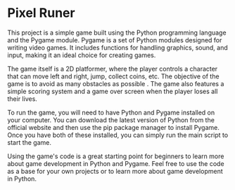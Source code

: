# Pixel Runer
This project is a simple game built using the Python programming language and the Pygame module. Pygame is a set of Python modules designed for writing video games. It includes functions for handling graphics, sound, and input, making it an ideal choice for creating games.

The game itself is a 2D platformer, where the player controls a character that can move left and right, jump, collect coins, etc. The objective of the game is to avoid as many obstacles as possible . The game also features a simple scoring system and a game over screen when the player loses all their lives.

To run the game, you will need to have Python and Pygame installed on your computer. You can download the latest version of Python from the official website and then use the pip package manager to install Pygame. Once you have both of these installed, you can simply run the main script to start the game.

Using the game's code is a great starting point for beginners to learn more about game development in Python and Pygame. Feel free to use the code as a base for your own projects or to learn more about game development in Python.